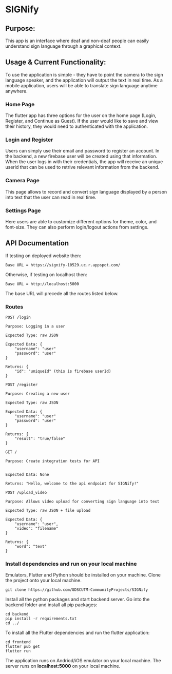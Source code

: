 # SIGNify

## Purpose:

This app is an interface where deaf and non-deaf people can easily understand sign language through a graphical context.

## Usage & Current Functionality:

To use the application is simple - they have to point the camera to the sign language speaker, and the application will output the text in real time. As a mobile application, users will be able to translate sign language anytime anywhere.

### Home Page

The flutter app has three options for the user on the home page (Login, Register, and Continue as Guest). If the user would like to save and view their history, they would need to authenticated with the application.

### Login and Register

Users can simply use their email and password to register an account. In the backend, a new firebase user will be created using that information.
When the user logs in with their credentials, the app will receive an unique userid that can be used to retrive relevant information from the backend.

### Camera Page

This page allows to record and convert sign language displayed by a person into text that the user can read in real time.

### Settings Page

Here users are able to customize different options for theme, color, and font-size. They can also perform login/logout actions from settings.

## API Documentation

If testing on deployed website then:

```
Base URL = https://signify-10529.uc.r.appspot.com/
```

Otherwise, if testing on localhost then:

```
Base URL = http://localhost:5000
```

The base URL will precede all the routes listed below.

### Routes

```
POST /login

Purpose: Logging in a user

Expected Type: raw JSON

Expected Data: {
    "username": "user"
    "password": "user"
}

Returns: {
    "id": "uniqueId" (this is firebase userId)
}
```

```
POST /register

Purpose: Creating a new user

Expected Type: raw JSON

Expected Data: {
    "username": "user"
    "password": "user"
}

Returns: {
    "result": "true/false"
}
```

```
GET /

Purpose: Create integration tests for API


Expected Data: None

Returns: "Hello, welcome to the api endpoint for SIGNify!"
```

```
POST /upload_video

Purpose: Allows video upload for converting sign language into text

Expected Type: raw JSON + file upload

Expected Data: {
    "username": "user",
    "video": "filename"
}

Returns: {
    "word": "text"
}
```

### Install dependencies and run on your local machine

Emulators, Flutter and Python should be installed on your machine.
Clone the project onto your local machine.

```bash=1
git clone https://github.com/GDSCUTM-CommunityProjects/SIGNify
```

Install all the python packages and start backend server. Go into the backend folder and install all pip packages:

```bash=2
cd backend
pip install -r requirements.txt
cd ../
```

To install all the Flutter dependencies and run the flutter application:

```bash=7
cd frontend
flutter pub get
flutter run
```

The application runs on Andriod/iOS emulator on your local machine. The server runs on **localhost:5000** on your local machine.
